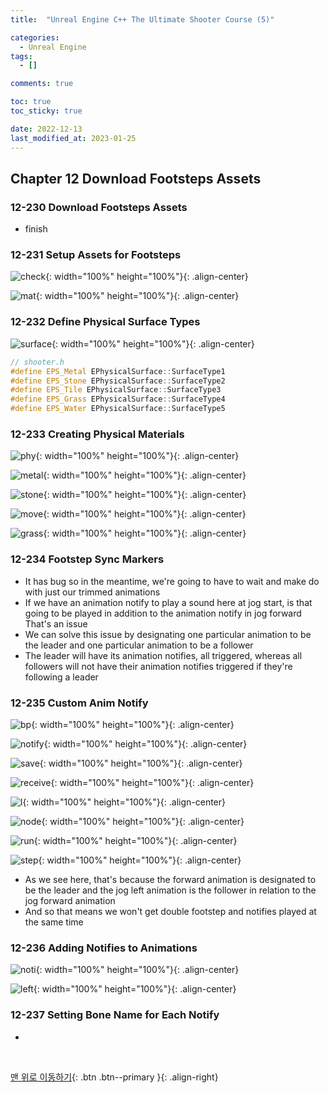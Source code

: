 ```yaml
---
title:  "Unreal Engine C++ The Ultimate Shooter Course (5)"

categories:
  - Unreal Engine
tags:
  - []

comments: true

toc: true
toc_sticky: true

date: 2022-12-13
last_modified_at: 2023-01-25
---
```


## Chapter 12 Download Footsteps Assets

### 12-230 Download Footsteps Assets
- finish

### 12-231 Setup Assets for Footsteps

![check](https://user-images.githubusercontent.com/80055816/214517597-630aeb41-4291-4afe-b547-99a5c189a55c.PNG){: width="100%" height="100%"}{: .align-center}

![mat](https://user-images.githubusercontent.com/80055816/214517671-536d431f-167e-41fd-b906-5b6743020934.PNG){: width="100%" height="100%"}{: .align-center}

### 12-232 Define Physical Surface Types

![surface](https://user-images.githubusercontent.com/80055816/214520243-f5bbae46-aa27-4bd8-84db-68408ba8e587.PNG){: width="100%" height="100%"}{: .align-center}

```cpp
// shooter.h
#define EPS_Metal EPhysicalSurface::SurfaceType1
#define EPS_Stone EPhysicalSurface::SurfaceType2
#define EPS_Tile EPhysicalSurface::SurfaceType3
#define EPS_Grass EPhysicalSurface::SurfaceType4
#define EPS_Water EPhysicalSurface::SurfaceType5
```

### 12-233 Creating Physical Materials

![phy](https://user-images.githubusercontent.com/80055816/214529078-cedee02c-fd28-460a-9dfc-9de5b66ca256.PNG){: width="100%" height="100%"}{: .align-center}

![metal](https://user-images.githubusercontent.com/80055816/214529132-2327242c-c383-4ee7-9aba-7b076a15cfce.PNG){: width="100%" height="100%"}{: .align-center}

![stone](https://user-images.githubusercontent.com/80055816/214529182-29de8e4e-0108-4ef9-b8d0-0c59b8c9d8a4.PNG){: width="100%" height="100%"}{: .align-center}

![move](https://user-images.githubusercontent.com/80055816/214529239-b2fdea65-5e00-4057-84cc-3d87f9ae793e.PNG){: width="100%" height="100%"}{: .align-center}

![grass](https://user-images.githubusercontent.com/80055816/214529281-9d9f8b6a-1a2b-47a8-8173-843dfbdcf42a.PNG){: width="100%" height="100%"}{: .align-center}

### 12-234 Footstep Sync Markers
- It has bug so in the meantime, we're going to have to wait and make do with just our trimmed animations
- If we have an animation notify to play a sound here at jog start, is that going to be played in addition to the animation notify in jog forward That's an issue
- We can solve this issue by designating one particular animation to be the leader and one particular animation to be a follower
- The leader will have its animation notifies, all triggered, whereas all followers will not have their animation notifies triggered if they're following a leader

### 12-235 Custom Anim Notify

![bp](https://user-images.githubusercontent.com/80055816/215017556-d5aa7aaf-af61-4e9f-90ab-3ae111f4b838.PNG){: width="100%" height="100%"}{: .align-center}

![notify](https://user-images.githubusercontent.com/80055816/215017673-363047e3-ea6b-444c-a0c1-86d58b74b1d2.PNG){: width="100%" height="100%"}{: .align-center}

![save](https://user-images.githubusercontent.com/80055816/215017697-85beb072-5af6-4790-9c9c-b39b2592870b.PNG){: width="100%" height="100%"}{: .align-center}

![receive](https://user-images.githubusercontent.com/80055816/215017738-9854a090-5591-4783-92c2-49218614fc73.PNG){: width="100%" height="100%"}{: .align-center}

![l](https://user-images.githubusercontent.com/80055816/215017779-2e3a215e-64df-4678-bf61-338f61a0c68c.PNG){: width="100%" height="100%"}{: .align-center}

![node](https://user-images.githubusercontent.com/80055816/215017827-14b5a9fc-fbfd-4058-902f-b87d0c790fb2.PNG){: width="100%" height="100%"}{: .align-center}

![run](https://user-images.githubusercontent.com/80055816/215017887-0b48cee0-7e9d-4803-b6de-8521a61d1109.PNG){: width="100%" height="100%"}{: .align-center}

![step](https://user-images.githubusercontent.com/80055816/215017934-c8ee451d-106b-4824-9752-e6670c252dd4.PNG){: width="100%" height="100%"}{: .align-center}

- As we see here, that's because the forward animation is designated to be the leader and the jog left animation is the follower in relation to the jog forward animation
- And so that means we won't get double footstep and notifies played at the same time

### 12-236 Adding Notifies to Animations

![noti](https://user-images.githubusercontent.com/80055816/214848138-1bf63a5d-eeff-4b42-81f1-e67dd8c8fb3d.PNG){: width="100%" height="100%"}{: .align-center}

![left](https://user-images.githubusercontent.com/80055816/214848224-df08d9f6-2f7a-45c3-a23f-935edbf61ef4.PNG){: width="100%" height="100%"}{: .align-center}

### 12-237 Setting Bone Name for Each Notify
- 

<br>

[맨 위로 이동하기](#){: .btn .btn--primary }{: .align-right}
